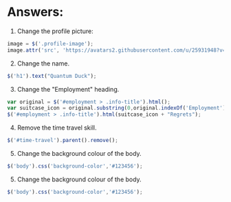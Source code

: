 # Answers:

1. Change the profile picture:
```javascript
image = $('.profile-image');
image.attr('src', 'https://avatars2.githubusercontent.com/u/25931948?v=3&s=460');
```

2. Change the name.
```javascript
$('h1').text("Quantum Duck");
```

3. Change the "Employment" heading.
```javascript
var original = $('#employment > .info-title').html();
var suitcase_icon = original.substring(0,original.indexOf('Employment'));
$('#employment > .info-title').html(suitcase_icon + "Regrets");
```

4. Remove the time travel skill.
```javascript
$('#time-travel').parent().remove();
```

5. Change the background colour of the body.
```javascript
$('body').css('background-color','#123456');
```

5. Change the background colour of the body.
```javascript
$('body').css('background-color','#123456');
```
